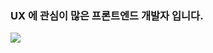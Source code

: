 ### UX 에 관심이 많은 프론트엔드 개발자 입니다.

<!--
**ogaeng1/ogaeng1** is a ✨ _special_ ✨ repository because its `README.md` (this file) appears on your GitHub profile.

Here are some ideas to get you started:

- 🔭 I’m currently working on ...
- 🌱 I’m currently learning ...
- 👯 I’m looking to collaborate on ...
- 🤔 I’m looking for help with ...
- 💬 Ask me about ...
- 📫 How to reach me: ...
- 😄 Pronouns: ...
- ⚡ Fun fact: ...
-->
<img src="https://img.shields.io/badge/{JavaScript}-{배경 색깔}?style={스타일}&logo={JavaScript}&logoColor={#F7DF1E}"/>
